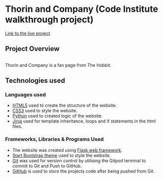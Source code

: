 # Thorin and Company (Code Institute walkthrough project)

[Link to the live project](https://thorin-and-company-flask-ip-114ab524fff6.herokuapp.com)

## Project Overview

![]()

Thorin and Company is a fan page from The Hobbit.

## Technologies used

### Languages used

* [HTML5](https://en.wikipedia.org/wiki/HTML5) used to create the structure of the website.
* [CSS3](https://en.wikipedia.org/wiki/CSS) used to style the website.
* [Python](https://en.wikipedia.org/wiki/Python_(programming_language)) used to created logic of the website.
* [Jinja](https://en.wikipedia.org/wiki/Jinja_(template_engine)) used for template inheritance, loops and if statements in the html files.

### Frameworks, Libraries & Programs Used

* The website was created using [Flask web framework](https://palletsprojects.com/p/flask/).
* [Start Bootstrap theme](https://startbootstrap.com/) used to style the website.
* [Git](https://git-scm.com/) was used for version control by utilising the Gitpod terminal to commit to Git and Push to GitHub.
* [GitHub](https://github.com/) is used to store the projects code after being pushed from Git.